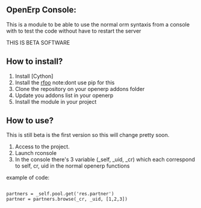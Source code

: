 OpenErp Console:
--------------------

This is a module to be able to use the normal orm syntaxis from a console with to test the code without have to
restart the server

THIS IS BETA SOFTWARE

How to install?
---------------------------

1. Install [Cython] 
2. Install the [rfoo](http://code.google.com/p/rfoo/) note:dont use pip
   for this
3. Clone the repository on your openerp addons folder
3. Update you addons list in your openerp
4. Install the module in your project

How to use?
--------------------
This is still beta is the first version so this will change pretty soon.

1. Access to the project.
2. Launch rconsole
3. In the console there's 3 variable (\_self, \_uid, \_cr) which each correspond to self, cr, uid in the normal openerp functions

example of code:
<pre><code>
partners = _self.pool.get('res.partner')
partner = partners.browse(_cr, _uid, [1,2,3])
</code></pre>

